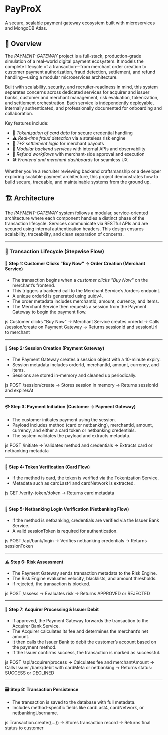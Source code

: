 # PayProX
A secure, scalable payment gateway ecosystem built with microservices and MongoDB Atlas.



## 🧭 Overview

The *PAYMENT-GATEWAY* project is a full-stack, production-grade simulation of a real-world digital payment ecosystem. It models the complete lifecycle of a transaction—from merchant order creation to customer payment authorization, fraud detection, settlement, and refund handling—using a modular microservices architecture.

Built with scalability, security, and recruiter-readiness in mind, this system separates concerns across dedicated services for acquirer and issuer banks, customer and merchant management, risk evaluation, tokenization, and settlement orchestration. Each service is independently deployable, internally authenticated, and professionally documented for onboarding and collaboration.

Key features include:

- 🔐 *Tokenization of card data* for secure credential handling  
- ⚠ *Real-time fraud detection* via a stateless risk engine  
- 💸 *T+2 settlement logic* for merchant payouts  
- 🧱 *Modular backend services* with internal APIs and observability  
- 🧾 *Refund workflows* with merchant-side approval and execution  
- 🛠 *Frontend and merchant dashboards* for seamless UX

Whether you're a recruiter reviewing backend craftsmanship or a developer exploring scalable payment architecture, this project demonstrates how to build secure, traceable, and maintainable systems from the ground up.


## 🏗 Architecture

The *PAYMENT-GATEWAY* system follows a modular, service-oriented architecture where each component handles a distinct phase of the transaction lifecycle. Services communicate via RESTful APIs and are secured using internal authentication headers. This design ensures scalability, traceability, and clean separation of concerns.

---

### 🔄 Transaction Lifecycle (Stepwise Flow)

#### 🧾 Step 1: Customer Clicks "Buy Now" → Order Creation (Merchant Service)
- The transaction begins when a *customer clicks "Buy Now"* on the merchant’s frontend.
- This triggers a backend call to the Merchant Service’s /orders endpoint.
- A unique orderId is generated using uuidv4.
- The order metadata includes merchantId, amount, currency, and items.
- The Merchant Service then requests a session from the Payment Gateway to begin the payment flow.

js
Customer clicks "Buy Now"
→ Merchant Service creates orderId
→ Calls /session/create on Payment Gateway
→ Returns sessionId and sessionUrl to merchant


---

#### 🧭 Step 2: Session Creation (Payment Gateway)
- The Payment Gateway creates a session object with a 10-minute expiry.
- Session metadata includes orderId, merchantId, amount, currency, and items.
- Sessions are stored in-memory and cleaned up periodically.

js
POST /session/create
→ Stores session in memory
→ Returns sessionId and expiresAt


---

#### 💳 Step 3: Payment Initiation (Customer → Payment Gateway)
- The customer initiates payment using the session.
- Payload includes method (card or netbanking), merchantId, amount, currency, and either a card token or netbanking credentials.
- The system validates the payload and extracts metadata.

js
POST /initiate
→ Validates method and credentials
→ Extracts card or netbanking metadata


---

#### 🔐 Step 4: Token Verification (Card Flow)
- If the method is card, the token is verified via the Tokenization Service.
- Metadata such as cardLast4 and cardNetwork is extracted.

js
GET /verify-token/:token
→ Returns card metadata


---

#### 🔑 Step 5: Netbanking Login Verification (Netbanking Flow)
- If the method is netbanking, credentials are verified via the Issuer Bank Service.
- A valid sessionToken is required for authentication.

js
POST /api/bank/login
→ Verifies netbanking credentials
→ Returns sessionToken


---

#### ⚠ Step 6: Risk Assessment
- The Payment Gateway sends transaction metadata to the Risk Engine.
- The Risk Engine evaluates velocity, blacklists, and amount thresholds.
- If rejected, the transaction is blocked.

js
POST /assess
→ Evaluates risk
→ Returns APPROVED or REJECTED


---

#### 🏦 Step 7: Acquirer Processing & Issuer Debit
- If approved, the Payment Gateway forwards the transaction to the Acquirer Bank Service.
- The Acquirer calculates its fee and determines the merchant’s net amount.
- It then calls the Issuer Bank to debit the customer’s account based on the payment method.
- If the Issuer confirms success, the transaction is marked as successful.

js
POST /api/acquirer/process
→ Calculates fee and merchantAmount
→ Calls Issuer /bank/debit with cardMeta or netbanking
→ Returns status: SUCCESS or DECLINED


---

#### 🗃 Step 8: Transaction Persistence
- The transaction is saved to the database with full metadata.
- Includes method-specific fields like cardLast4, cardNetwork, or netbankingUsername.

js
Transaction.create({...})
→ Stores transaction record
→ Returns final status to customer

